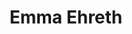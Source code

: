 ---
type: "member"
layout: "team"
title: "Emma Ehreth"
publish_name: "Emma Ehreth"
bg_image: ""
photo: ""
lab_position: "Undergrad Student"
lab_group: "Alumni"
status: "alumni"
---